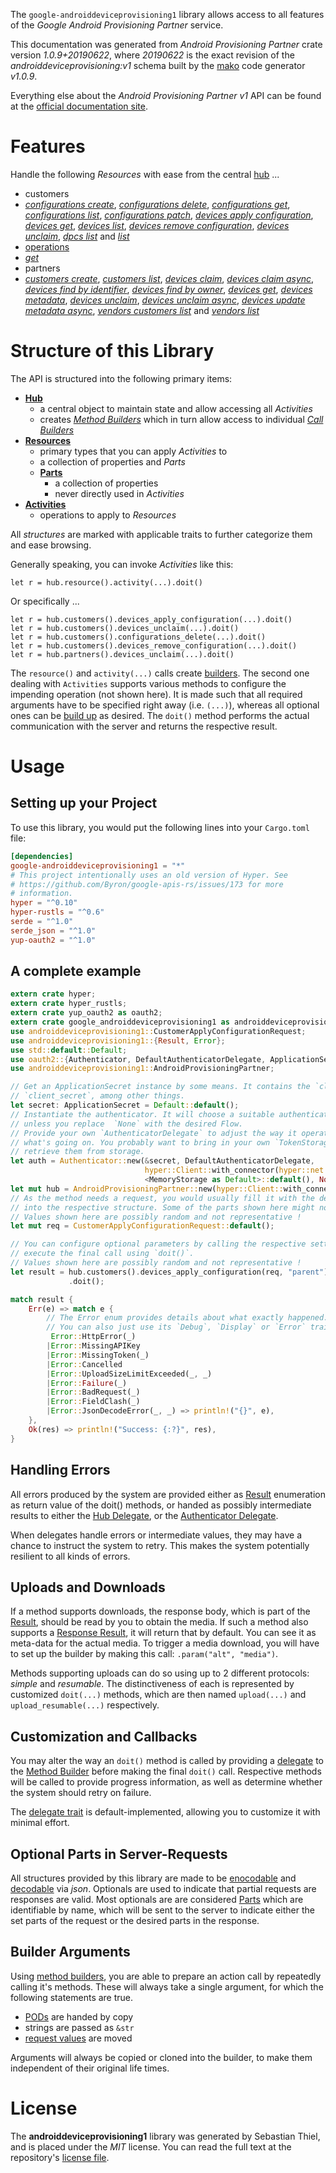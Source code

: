 <!---
DO NOT EDIT !
This file was generated automatically from 'src/mako/api/README.md.mako'
DO NOT EDIT !
-->
The `google-androiddeviceprovisioning1` library allows access to all features of the *Google Android Provisioning Partner* service.

This documentation was generated from *Android Provisioning Partner* crate version *1.0.9+20190622*, where *20190622* is the exact revision of the *androiddeviceprovisioning:v1* schema built by the [mako](http://www.makotemplates.org/) code generator *v1.0.9*.

Everything else about the *Android Provisioning Partner* *v1* API can be found at the
[official documentation site](https://developers.google.com/zero-touch/).
# Features

Handle the following *Resources* with ease from the central [hub](https://docs.rs/google-androiddeviceprovisioning1/1.0.9+20190622/google_androiddeviceprovisioning1/struct.AndroidProvisioningPartner.html) ... 

* customers
 * [*configurations create*](https://docs.rs/google-androiddeviceprovisioning1/1.0.9+20190622/google_androiddeviceprovisioning1/struct.CustomerConfigurationCreateCall.html), [*configurations delete*](https://docs.rs/google-androiddeviceprovisioning1/1.0.9+20190622/google_androiddeviceprovisioning1/struct.CustomerConfigurationDeleteCall.html), [*configurations get*](https://docs.rs/google-androiddeviceprovisioning1/1.0.9+20190622/google_androiddeviceprovisioning1/struct.CustomerConfigurationGetCall.html), [*configurations list*](https://docs.rs/google-androiddeviceprovisioning1/1.0.9+20190622/google_androiddeviceprovisioning1/struct.CustomerConfigurationListCall.html), [*configurations patch*](https://docs.rs/google-androiddeviceprovisioning1/1.0.9+20190622/google_androiddeviceprovisioning1/struct.CustomerConfigurationPatchCall.html), [*devices apply configuration*](https://docs.rs/google-androiddeviceprovisioning1/1.0.9+20190622/google_androiddeviceprovisioning1/struct.CustomerDeviceApplyConfigurationCall.html), [*devices get*](https://docs.rs/google-androiddeviceprovisioning1/1.0.9+20190622/google_androiddeviceprovisioning1/struct.CustomerDeviceGetCall.html), [*devices list*](https://docs.rs/google-androiddeviceprovisioning1/1.0.9+20190622/google_androiddeviceprovisioning1/struct.CustomerDeviceListCall.html), [*devices remove configuration*](https://docs.rs/google-androiddeviceprovisioning1/1.0.9+20190622/google_androiddeviceprovisioning1/struct.CustomerDeviceRemoveConfigurationCall.html), [*devices unclaim*](https://docs.rs/google-androiddeviceprovisioning1/1.0.9+20190622/google_androiddeviceprovisioning1/struct.CustomerDeviceUnclaimCall.html), [*dpcs list*](https://docs.rs/google-androiddeviceprovisioning1/1.0.9+20190622/google_androiddeviceprovisioning1/struct.CustomerDpcListCall.html) and [*list*](https://docs.rs/google-androiddeviceprovisioning1/1.0.9+20190622/google_androiddeviceprovisioning1/struct.CustomerListCall.html)
* [operations](https://docs.rs/google-androiddeviceprovisioning1/1.0.9+20190622/google_androiddeviceprovisioning1/struct.Operation.html)
 * [*get*](https://docs.rs/google-androiddeviceprovisioning1/1.0.9+20190622/google_androiddeviceprovisioning1/struct.OperationGetCall.html)
* partners
 * [*customers create*](https://docs.rs/google-androiddeviceprovisioning1/1.0.9+20190622/google_androiddeviceprovisioning1/struct.PartnerCustomerCreateCall.html), [*customers list*](https://docs.rs/google-androiddeviceprovisioning1/1.0.9+20190622/google_androiddeviceprovisioning1/struct.PartnerCustomerListCall.html), [*devices claim*](https://docs.rs/google-androiddeviceprovisioning1/1.0.9+20190622/google_androiddeviceprovisioning1/struct.PartnerDeviceClaimCall.html), [*devices claim async*](https://docs.rs/google-androiddeviceprovisioning1/1.0.9+20190622/google_androiddeviceprovisioning1/struct.PartnerDeviceClaimAsyncCall.html), [*devices find by identifier*](https://docs.rs/google-androiddeviceprovisioning1/1.0.9+20190622/google_androiddeviceprovisioning1/struct.PartnerDeviceFindByIdentifierCall.html), [*devices find by owner*](https://docs.rs/google-androiddeviceprovisioning1/1.0.9+20190622/google_androiddeviceprovisioning1/struct.PartnerDeviceFindByOwnerCall.html), [*devices get*](https://docs.rs/google-androiddeviceprovisioning1/1.0.9+20190622/google_androiddeviceprovisioning1/struct.PartnerDeviceGetCall.html), [*devices metadata*](https://docs.rs/google-androiddeviceprovisioning1/1.0.9+20190622/google_androiddeviceprovisioning1/struct.PartnerDeviceMetadataCall.html), [*devices unclaim*](https://docs.rs/google-androiddeviceprovisioning1/1.0.9+20190622/google_androiddeviceprovisioning1/struct.PartnerDeviceUnclaimCall.html), [*devices unclaim async*](https://docs.rs/google-androiddeviceprovisioning1/1.0.9+20190622/google_androiddeviceprovisioning1/struct.PartnerDeviceUnclaimAsyncCall.html), [*devices update metadata async*](https://docs.rs/google-androiddeviceprovisioning1/1.0.9+20190622/google_androiddeviceprovisioning1/struct.PartnerDeviceUpdateMetadataAsyncCall.html), [*vendors customers list*](https://docs.rs/google-androiddeviceprovisioning1/1.0.9+20190622/google_androiddeviceprovisioning1/struct.PartnerVendorCustomerListCall.html) and [*vendors list*](https://docs.rs/google-androiddeviceprovisioning1/1.0.9+20190622/google_androiddeviceprovisioning1/struct.PartnerVendorListCall.html)




# Structure of this Library

The API is structured into the following primary items:

* **[Hub](https://docs.rs/google-androiddeviceprovisioning1/1.0.9+20190622/google_androiddeviceprovisioning1/struct.AndroidProvisioningPartner.html)**
    * a central object to maintain state and allow accessing all *Activities*
    * creates [*Method Builders*](https://docs.rs/google-androiddeviceprovisioning1/1.0.9+20190622/google_androiddeviceprovisioning1/trait.MethodsBuilder.html) which in turn
      allow access to individual [*Call Builders*](https://docs.rs/google-androiddeviceprovisioning1/1.0.9+20190622/google_androiddeviceprovisioning1/trait.CallBuilder.html)
* **[Resources](https://docs.rs/google-androiddeviceprovisioning1/1.0.9+20190622/google_androiddeviceprovisioning1/trait.Resource.html)**
    * primary types that you can apply *Activities* to
    * a collection of properties and *Parts*
    * **[Parts](https://docs.rs/google-androiddeviceprovisioning1/1.0.9+20190622/google_androiddeviceprovisioning1/trait.Part.html)**
        * a collection of properties
        * never directly used in *Activities*
* **[Activities](https://docs.rs/google-androiddeviceprovisioning1/1.0.9+20190622/google_androiddeviceprovisioning1/trait.CallBuilder.html)**
    * operations to apply to *Resources*

All *structures* are marked with applicable traits to further categorize them and ease browsing.

Generally speaking, you can invoke *Activities* like this:

```Rust,ignore
let r = hub.resource().activity(...).doit()
```

Or specifically ...

```ignore
let r = hub.customers().devices_apply_configuration(...).doit()
let r = hub.customers().devices_unclaim(...).doit()
let r = hub.customers().configurations_delete(...).doit()
let r = hub.customers().devices_remove_configuration(...).doit()
let r = hub.partners().devices_unclaim(...).doit()
```

The `resource()` and `activity(...)` calls create [builders][builder-pattern]. The second one dealing with `Activities` 
supports various methods to configure the impending operation (not shown here). It is made such that all required arguments have to be 
specified right away (i.e. `(...)`), whereas all optional ones can be [build up][builder-pattern] as desired.
The `doit()` method performs the actual communication with the server and returns the respective result.

# Usage

## Setting up your Project

To use this library, you would put the following lines into your `Cargo.toml` file:

```toml
[dependencies]
google-androiddeviceprovisioning1 = "*"
# This project intentionally uses an old version of Hyper. See
# https://github.com/Byron/google-apis-rs/issues/173 for more
# information.
hyper = "^0.10"
hyper-rustls = "^0.6"
serde = "^1.0"
serde_json = "^1.0"
yup-oauth2 = "^1.0"
```

## A complete example

```Rust
extern crate hyper;
extern crate hyper_rustls;
extern crate yup_oauth2 as oauth2;
extern crate google_androiddeviceprovisioning1 as androiddeviceprovisioning1;
use androiddeviceprovisioning1::CustomerApplyConfigurationRequest;
use androiddeviceprovisioning1::{Result, Error};
use std::default::Default;
use oauth2::{Authenticator, DefaultAuthenticatorDelegate, ApplicationSecret, MemoryStorage};
use androiddeviceprovisioning1::AndroidProvisioningPartner;

// Get an ApplicationSecret instance by some means. It contains the `client_id` and 
// `client_secret`, among other things.
let secret: ApplicationSecret = Default::default();
// Instantiate the authenticator. It will choose a suitable authentication flow for you, 
// unless you replace  `None` with the desired Flow.
// Provide your own `AuthenticatorDelegate` to adjust the way it operates and get feedback about 
// what's going on. You probably want to bring in your own `TokenStorage` to persist tokens and
// retrieve them from storage.
let auth = Authenticator::new(&secret, DefaultAuthenticatorDelegate,
                              hyper::Client::with_connector(hyper::net::HttpsConnector::new(hyper_rustls::TlsClient::new())),
                              <MemoryStorage as Default>::default(), None);
let mut hub = AndroidProvisioningPartner::new(hyper::Client::with_connector(hyper::net::HttpsConnector::new(hyper_rustls::TlsClient::new())), auth);
// As the method needs a request, you would usually fill it with the desired information
// into the respective structure. Some of the parts shown here might not be applicable !
// Values shown here are possibly random and not representative !
let mut req = CustomerApplyConfigurationRequest::default();

// You can configure optional parameters by calling the respective setters at will, and
// execute the final call using `doit()`.
// Values shown here are possibly random and not representative !
let result = hub.customers().devices_apply_configuration(req, "parent")
             .doit();

match result {
    Err(e) => match e {
        // The Error enum provides details about what exactly happened.
        // You can also just use its `Debug`, `Display` or `Error` traits
         Error::HttpError(_)
        |Error::MissingAPIKey
        |Error::MissingToken(_)
        |Error::Cancelled
        |Error::UploadSizeLimitExceeded(_, _)
        |Error::Failure(_)
        |Error::BadRequest(_)
        |Error::FieldClash(_)
        |Error::JsonDecodeError(_, _) => println!("{}", e),
    },
    Ok(res) => println!("Success: {:?}", res),
}

```
## Handling Errors

All errors produced by the system are provided either as [Result](https://docs.rs/google-androiddeviceprovisioning1/1.0.9+20190622/google_androiddeviceprovisioning1/enum.Result.html) enumeration as return value of 
the doit() methods, or handed as possibly intermediate results to either the 
[Hub Delegate](https://docs.rs/google-androiddeviceprovisioning1/1.0.9+20190622/google_androiddeviceprovisioning1/trait.Delegate.html), or the [Authenticator Delegate](https://docs.rs/yup-oauth2/*/yup_oauth2/trait.AuthenticatorDelegate.html).

When delegates handle errors or intermediate values, they may have a chance to instruct the system to retry. This 
makes the system potentially resilient to all kinds of errors.

## Uploads and Downloads
If a method supports downloads, the response body, which is part of the [Result](https://docs.rs/google-androiddeviceprovisioning1/1.0.9+20190622/google_androiddeviceprovisioning1/enum.Result.html), should be
read by you to obtain the media.
If such a method also supports a [Response Result](https://docs.rs/google-androiddeviceprovisioning1/1.0.9+20190622/google_androiddeviceprovisioning1/trait.ResponseResult.html), it will return that by default.
You can see it as meta-data for the actual media. To trigger a media download, you will have to set up the builder by making
this call: `.param("alt", "media")`.

Methods supporting uploads can do so using up to 2 different protocols: 
*simple* and *resumable*. The distinctiveness of each is represented by customized 
`doit(...)` methods, which are then named `upload(...)` and `upload_resumable(...)` respectively.

## Customization and Callbacks

You may alter the way an `doit()` method is called by providing a [delegate](https://docs.rs/google-androiddeviceprovisioning1/1.0.9+20190622/google_androiddeviceprovisioning1/trait.Delegate.html) to the 
[Method Builder](https://docs.rs/google-androiddeviceprovisioning1/1.0.9+20190622/google_androiddeviceprovisioning1/trait.CallBuilder.html) before making the final `doit()` call. 
Respective methods will be called to provide progress information, as well as determine whether the system should 
retry on failure.

The [delegate trait](https://docs.rs/google-androiddeviceprovisioning1/1.0.9+20190622/google_androiddeviceprovisioning1/trait.Delegate.html) is default-implemented, allowing you to customize it with minimal effort.

## Optional Parts in Server-Requests

All structures provided by this library are made to be [enocodable](https://docs.rs/google-androiddeviceprovisioning1/1.0.9+20190622/google_androiddeviceprovisioning1/trait.RequestValue.html) and 
[decodable](https://docs.rs/google-androiddeviceprovisioning1/1.0.9+20190622/google_androiddeviceprovisioning1/trait.ResponseResult.html) via *json*. Optionals are used to indicate that partial requests are responses 
are valid.
Most optionals are are considered [Parts](https://docs.rs/google-androiddeviceprovisioning1/1.0.9+20190622/google_androiddeviceprovisioning1/trait.Part.html) which are identifiable by name, which will be sent to 
the server to indicate either the set parts of the request or the desired parts in the response.

## Builder Arguments

Using [method builders](https://docs.rs/google-androiddeviceprovisioning1/1.0.9+20190622/google_androiddeviceprovisioning1/trait.CallBuilder.html), you are able to prepare an action call by repeatedly calling it's methods.
These will always take a single argument, for which the following statements are true.

* [PODs][wiki-pod] are handed by copy
* strings are passed as `&str`
* [request values](https://docs.rs/google-androiddeviceprovisioning1/1.0.9+20190622/google_androiddeviceprovisioning1/trait.RequestValue.html) are moved

Arguments will always be copied or cloned into the builder, to make them independent of their original life times.

[wiki-pod]: http://en.wikipedia.org/wiki/Plain_old_data_structure
[builder-pattern]: http://en.wikipedia.org/wiki/Builder_pattern
[google-go-api]: https://github.com/google/google-api-go-client

# License
The **androiddeviceprovisioning1** library was generated by Sebastian Thiel, and is placed 
under the *MIT* license.
You can read the full text at the repository's [license file][repo-license].

[repo-license]: https://github.com/Byron/google-apis-rsblob/master/LICENSE.md
